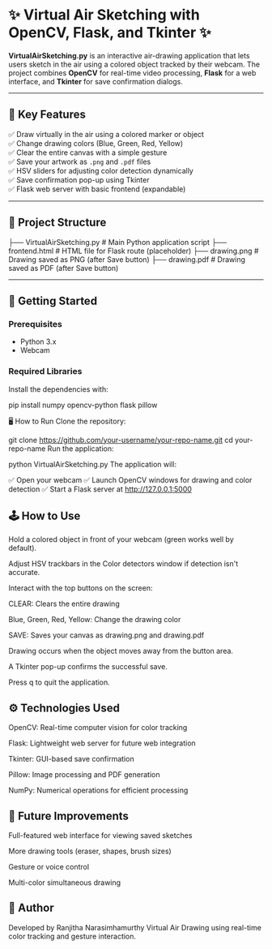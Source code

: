 # ✨ Virtual Air Sketching with OpenCV, Flask, and Tkinter ✨

**VirtualAirSketching.py** is an interactive air-drawing application that lets users sketch in the air using a colored object tracked by their webcam. The project combines **OpenCV** for real-time video processing, **Flask** for a web interface, and **Tkinter** for save confirmation dialogs.

---

## 🎨 Key Features

✅ Draw virtually in the air using a colored marker or object  
✅ Change drawing colors (Blue, Green, Red, Yellow)  
✅ Clear the entire canvas with a simple gesture  
✅ Save your artwork as `.png` and `.pdf` files  
✅ HSV sliders for adjusting color detection dynamically  
✅ Save confirmation pop-up using Tkinter  
✅ Flask web server with basic frontend (expandable)  

---

## 📂 Project Structure

├── VirtualAirSketching.py # Main Python application script
├── frontend.html # HTML file for Flask route (placeholder)
├── drawing.png # Drawing saved as PNG (after Save button)
├── drawing.pdf # Drawing saved as PDF (after Save button)

---

## 🚀 Getting Started

### Prerequisites

- Python 3.x  
- Webcam  

### Required Libraries

Install the dependencies with:

pip install numpy opencv-python flask pillow

🖥️ How to Run
Clone the repository:

git clone https://github.com/your-username/your-repo-name.git
cd your-repo-name
Run the application:

python VirtualAirSketching.py
The application will:

✅ Open your webcam
✅ Launch OpenCV windows for drawing and color detection
✅ Start a Flask server at http://127.0.0.1:5000

## 🕹️ How to Use
Hold a colored object in front of your webcam (green works well by default).

Adjust HSV trackbars in the Color detectors window if detection isn't accurate.

Interact with the top buttons on the screen:

CLEAR: Clears the entire drawing

Blue, Green, Red, Yellow: Change the drawing color

SAVE: Saves your canvas as drawing.png and drawing.pdf

Drawing occurs when the object moves away from the button area.

A Tkinter pop-up confirms the successful save.

Press q to quit the application.

## ⚙️ Technologies Used
OpenCV: Real-time computer vision for color tracking

Flask: Lightweight web server for future web integration

Tkinter: GUI-based save confirmation

Pillow: Image processing and PDF generation

NumPy: Numerical operations for efficient processing

## 🌟 Future Improvements
Full-featured web interface for viewing saved sketches

More drawing tools (eraser, shapes, brush sizes)

Gesture or voice control

Multi-color simultaneous drawing

## 🙋 Author
Developed by Ranjitha Narasimhamurthy
Virtual Air Drawing using real-time color tracking and gesture interaction.


